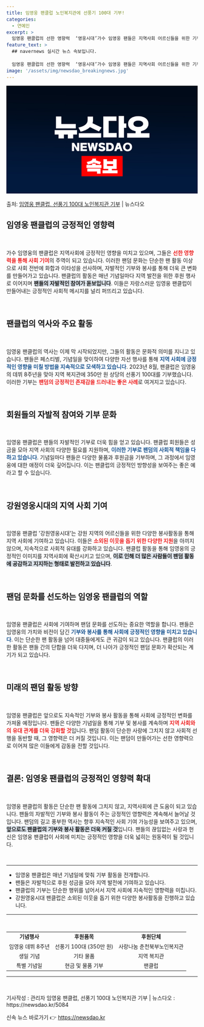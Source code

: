 ```yaml
---
title: 임영웅 팬클럽 노인복지관에 선풍기 100대 기부!
categories:
  - 연예인
excerpt: >
  임영웅 팬클럽의 선한 영향력  ‘영웅시대’가수 임영웅 팬들은 지역사회 어르신들을 위한 기부로 선한 영향력을 …
feature_text: >
  ## navernews 실시간 뉴스 속보입니다.

  임영웅 팬클럽의 선한 영향력  ‘영웅시대’가수 임영웅 팬들은 지역사회 어르신들을 위한 기부로 선한 영향력을 …
image: '/assets/img/newsdao_breakingnews.jpg'
---
```


![뉴스다오 속보](/assets/img/newsdao_breakingnews.jpg)

<p>출처: <a href="https://newsdao.kr/5084" rel="dofollow">임영웅 팬클럽, 선풍기 100대 노인복지관 기부</a> | 뉴스다오</p>

<h2 data-ke-size="size26">임영웅 팬클럽의 긍정적인 영향력</h2>

<p data-ke-size="size16">&nbsp;</p>  
가수 임영웅의 팬클럽은 지역사회에 긍정적인 영향을 미치고 있으며, 그들은 <b><span style="color: #ee2323;">선한 영향력을 통해 사회 기여</span></b>의 주역이 되고 있습니다. 이러한 팬덤 문화는 단순한 팬 활동 이상으로 사회 전반에 화합과 이타성을 선사하며, 자발적인 기부와 봉사를 통해 더욱 큰 변화를 만들어가고 있습니다. 팬클럽의 활동은 매년 기념일마다 지역 발전을 위한 후원 행사로 이어지며 <b><span style="background-color: #21538527;">팬들의 자발적인 참여가 돋보입니다</span></b>. 이들은 자랑스러운 임영웅 팬클럽이 만들어내는 긍정적인 사회적 메시지를 널리 퍼뜨리고 있습니다.

<p data-ke-size="size16">&nbsp;</p>  
<h2 data-ke-size="size26">팬클럽의 역사와 주요 활동</h2>

<p data-ke-size="size16">&nbsp;</p>  
임영웅 팬클럽의 역사는 이제 막 시작되었지만, 그들의 활동은 문화적 의미를 지니고 있습니다. 팬들은 페스티벌, 기념일을 맞이하여 다양한 자선 행사를 통해 <b><span style="color: #1a5490;">지역 사회에 긍정적인 영향을 미칠 방법을 지속적으로 모색하고 있습니다</span></b>. 2023년 8월, 팬클럽은 임영웅의 데뷔 8주년을 맞아 지역 복지관에 350만 원 상당의 선풍기 100대를 기부했습니다.  이러한 기부는 <b><span style="color: #ee2323;">팬덤의 긍정적인 존재감을 드러내는 좋은 사례</span></b>로 여겨지고 있습니다. 

<p data-ke-size="size16">&nbsp;</p>  
<h2 data-ke-size="size26">회원들의 자발적 참여와 기부 문화</h2>

<p data-ke-size="size16">&nbsp;</p>  
임영웅 팬클럽은 팬들의 자발적인 기부로 더욱 힘을 얻고 있습니다. 팬클럽 회원들은 성금을 모아 지역 사회의 다양한 필요를 지원하며, <b><span style="color: #1a5490;">이러한 기부로 팬덤의 사회적 책임을 다하고 있습니다</span></b>. 기념일마다 팬들은 다양한 물품과 후원금을 기부하며, 그 과정에서 임영웅에 대한 애정이 더욱 깊어집니다. 이는 팬클럽의 긍정적인 방향성을 보여주는 좋은 예라고 할 수 있습니다. 

<p data-ke-size="size16">&nbsp;</p>  
<h2 data-ke-size="size26">강원영웅시대의 지역 사회 기여</h2>

<p data-ke-size="size16">&nbsp;</p>  
임영웅 팬클럽 '강원영웅시대'는 강원 지역의 어르신들을 위한 다양한 봉사활동을 통해 지역 사회에 기여하고 있습니다. 이들은 <b><span style="color: #ee2323;">소외된 이웃을 돕기 위한 다양한 지원</span></b>을 아끼지 않으며, 지속적으로 사회적 유대를 강화하고 있습니다. 팬클럽 활동을 통해 임영웅의 긍정적인 이미지를 지역사회에 확산시키고 있으며, <b><span style="background-color: #21538527;">이로 인해 더 많은 사람들이 팬덤 활동에 공감하고 지지하는 형태로 발전하고 있습니다</span></b>.

<p data-ke-size="size16">&nbsp;</p>  
<h2 data-ke-size="size26">팬덤 문화를 선도하는 임영웅 팬클럽의 역할</h2>

<p data-ke-size="size16">&nbsp;</p>  
임영웅 팬클럽은 사회에 기여하며 팬덤 문화를 선도하는 중요한 역할을 합니다. 팬들은 임영웅의 가치와 비전이 담긴 <b><span style="color: #1a5490;">기부와 봉사를 통해 사회에 긍정적인 영향을 미치고 있습니다</span></b>. 이는 단순한 팬 활동을 넘어 대중들에게도 큰 귀감이 되고 있습니다. 팬클럽의 이러한 활동은 팬들 간의 단합을 더욱 다지며, 더 나아가 긍정적인 팬덤 문화가 확산되는 계기가 되고 있습니다.

<p data-ke-size="size16">&nbsp;</p>  
<h2 data-ke-size="size26">미래의 팬덤 활동 방향</h2>

<p data-ke-size="size16">&nbsp;</p>  
임영웅 팬클럽은 앞으로도 지속적인 기부와 봉사 활동을 통해 사회에 긍정적인 변화를 가져올 예정입니다. 팬들은 다양한 기념일을 통해 기부 및 봉사를 계속하며 <b><span style="color: #ee2323;">지역 사회와의 유대 관계를 더욱 강화할 것</span></b>입니다. 팬덤 활동이 단순한 사랑에 그치지 않고 사회적 선행을 동반할 때, 그 영향력은 더 커질 것입니다. 이는 팬덤이 만들어가는 선한 영향력으로 이어져 많은 이들에게 감동을 전할 것입니다. 

<p data-ke-size="size16">&nbsp;</p>  
<h2 data-ke-size="size26">결론: 임영웅 팬클럽의 긍정적인 영향력 확대</h2>

<p data-ke-size="size16">&nbsp;</p>  
임영웅 팬클럽의 활동은 단순한 팬 활동에 그치지 않고, 지역사회에 큰 도움이 되고 있습니다. 팬들의 자발적인 기부와 봉사 활동이 주는 긍정적인 영향력은 계속해서 늘어날 것입니다. 팬덤의 길고 풍부한 역사는 향후 지속적인 사회 기여 가능성을 보여주고 있으며, <b><span style="background-color: #21538527;">앞으로도 팬클럽의 기부와 봉사 활동은 더욱 커질 것</span></b>입니다. 팬들의 끊임없는 사랑과 헌신은 임영웅 팬클럽이 사회에 미치는 긍정적인 영향을 더욱 넓히는 원동력이 될 것입니다.

<p data-ke-size="size16">&nbsp;</p>  
<hr>  
<ul>  
<li>임영웅 팬클럽은 매년 기념일에 맞춰 기부 활동을 전개합니다.</li>  
<li>팬들은 자발적으로 후원 성금을 모아 지역 발전에 기여하고 있습니다.</li>  
<li>팬클럽의 기부는 단순한 행위를 넘어서서 지역 사회에 지속적인 영향력을 미칩니다.</li>  
<li>강원영웅시대 팬클럽은 소외된 이웃을 돕기 위한 다양한 봉사활동을 진행하고 있습니다.</li>  
</ul>  
<hr>  
<p data-ke-size="size16">&nbsp;</p>  
<table style="width: 100%; border-collapse: collapse;">  
<tr>  
<td style="text-align: center; height: 17px;"><b>기념행사</b></td>  
<td style="text-align: center; height: 17px;"><b>후원품목</b></td>  
<td style="text-align: center; height: 17px;"><b>후원단체</b></td>  
</tr>  
<tr>  
<td style="text-align: center; height: 17px;">임영웅 데뷔 8주년</td>  
<td style="text-align: center; height: 17px;">선풍기 100대 (350만 원)</td>  
<td style="text-align: center; height: 17px;">사랑나눔 춘천북부노인복지관</td>  
</tr>  
<tr>  
<td style="text-align: center; height: 17px;">생일 기념</td>  
<td style="text-align: center; height: 17px;">기타 물품</td>  
<td style="text-align: center; height: 17px;">지역 복지관</td>  
</tr>  
<tr>  
<td style="text-align: center; height: 17px;">특별 기념일</td>  
<td style="text-align: center; height: 17px;">현금 및 물품 기부</td>  
<td style="text-align: center; height: 17px;">팬클럽</td>  
</tr>  
</table>  
<hr>  
<p data-ke-size="size16">&nbsp;</p>  
기사작성 : 관리자  
임영웅 팬클럽, 선풍기 100대 노인복지관 기부 | 뉴스다오 : https://newsdao.kr/5084  
 

신속 뉴스 바로가기 👉 <a href="https://newsdao.kr" rel="dofollow">https://newsdao.kr</a>


